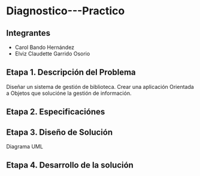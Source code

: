 # Diagnostico---Practico
## Integrantes
- Carol Bando Hernández
- Elviz Claudette Garrido Osorio
  
## Etapa 1. Descripción del Problema
Diseñar un sistema de gestión de biblioteca. Crear una aplicación Orientada a Objetos que solucióne la gestión de información.

## Etapa 2. Especificaciónes

## Etapa 3. Diseño de Solución 
Diagrama UML


## Etapa 4. Desarrollo de la solución 
